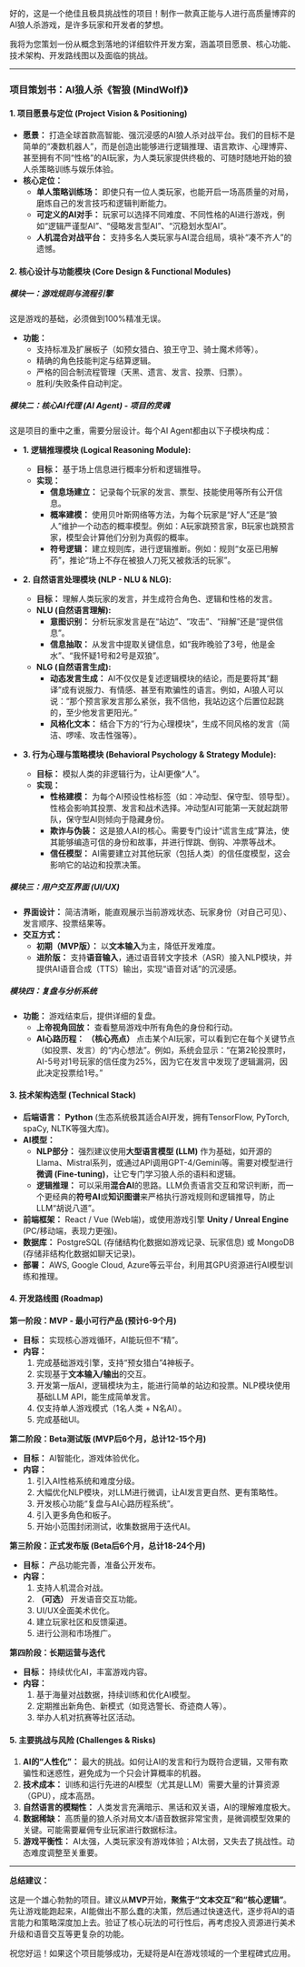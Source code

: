 好的，这是一个绝佳且极具挑战性的项目！制作一款真正能与人进行高质量博弈的AI狼人杀游戏，是许多玩家和开发者的梦想。

我将为您策划一份从概念到落地的详细软件开发方案，涵盖项目愿景、核心功能、技术架构、开发路线图以及面临的挑战。

---

### **项目策划书：AI狼人杀《智狼 (MindWolf)》**

#### 1. 项目愿景与定位 (Project Vision & Positioning)

* **愿景：** 打造全球首款高智能、强沉浸感的AI狼人杀对战平台。我们的目标不是简单的“凑数机器人”，而是创造出能够进行逻辑推理、语言欺诈、心理博弈、甚至拥有不同“性格”的AI玩家，为人类玩家提供终极的、可随时随地开始的狼人杀策略训练与娱乐体验。
* **核心定位：**
    * **单人策略训练场：** 即使只有一位人类玩家，也能开启一场高质量的对局，磨炼自己的发言技巧和逻辑判断能力。
    * **可定义的AI对手：** 玩家可以选择不同难度、不同性格的AI进行游戏，例如“逻辑严谨型AI”、“侵略发言型AI”、“沉稳划水型AI”。
    * **人机混合对战平台：** 支持多名人类玩家与AI混合组局，填补“凑不齐人”的遗憾。

#### 2. 核心设计与功能模块 (Core Design & Functional Modules)

##### **模块一：游戏规则与流程引擎**
这是游戏的基础，必须做到100%精准无误。
* **功能：**
    * 支持标准及扩展板子（如预女猎白、狼王守卫、骑士魔术师等）。
    * 精确的角色技能判定与结算逻辑。
    * 严格的回合制流程管理（天黑、遗言、发言、投票、归票）。
    * 胜利/失败条件自动判定。

##### **模块二：核心AI代理 (AI Agent) - 项目的灵魂**
这是项目的重中之重，需要分层设计。每个AI Agent都由以下子模块构成：

* **1. 逻辑推理模块 (Logical Reasoning Module):**
    * **目标：** 基于场上信息进行概率分析和逻辑推导。
    * **实现：**
        * **信息场建立：** 记录每个玩家的发言、票型、技能使用等所有公开信息。
        * **概率建模：** 使用贝叶斯网络等方法，为每个玩家是“好人”还是“狼人”维护一个动态的概率模型。例如：A玩家跳预言家，B玩家也跳预言家，模型会计算他们分别为真假的概率。
        * **符号逻辑：** 建立规则库，进行逻辑推断。例如：规则“女巫已用解药”，推论“场上不存在被狼人刀死又被救活的玩家”。

* **2. 自然语言处理模块 (NLP - NLU & NLG):**
    * **目标：** 理解人类玩家的发言，并生成符合角色、逻辑和性格的发言。
    * **NLU (自然语言理解):**
        * **意图识别：** 分析玩家发言是在“站边”、“攻击”、“辩解”还是“提供信息”。
        * **信息抽取：** 从发言中提取关键信息，如“我昨晚验了3号，他是金水”、“我怀疑1号和2号是双狼”。
    * **NLG (自然语言生成):**
        * **动态发言生成：** AI不仅仅是复述逻辑模块的结论，而是要将其“翻译”成有说服力、有情感、甚至有欺骗性的语言。例如，AI狼人可以说：“那个预言家发言那么紧张，我不信他，我站边这个后置位起跳的，至少他发言更阳光。”
        * **风格化文本：** 结合下方的“行为心理模块”，生成不同风格的发言（简洁、啰嗦、攻击性强等）。

* **3. 行为心理与策略模块 (Behavioral Psychology & Strategy Module):**
    * **目标：** 模拟人类的非逻辑行为，让AI更像“人”。
    * **实现：**
        * **性格建模：** 为每个AI预设性格标签（如：冲动型、保守型、领导型）。性格会影响其投票、发言和战术选择。冲动型AI可能第一天就起跳带队，保守型AI则倾向于隐藏身份。
        * **欺诈与伪装：** 这是狼人AI的核心。需要专门设计“谎言生成”算法，使其能够编造可信的身份和故事，并进行悍跳、倒钩、冲票等战术。
        * **信任模型：** AI需要建立对其他玩家（包括人类）的信任度模型，这会影响它的站边和投票决策。

##### **模块三：用户交互界面 (UI/UX)**
* **界面设计：** 简洁清晰，能直观展示当前游戏状态、玩家身份（对自己可见）、发言顺序、投票结果等。
* **交互方式：**
    * **初期（MVP版）：** 以**文本输入**为主，降低开发难度。
    * **进阶版：** 支持**语音输入**，通过语音转文字技术（ASR）接入NLP模块，并提供AI语音合成（TTS）输出，实现“语音对话”的沉浸感。

##### **模块四：复盘与分析系统**
* **功能：** 游戏结束后，提供详细的复盘。
    * **上帝视角回放：** 查看整局游戏中所有角色的身份和行动。
    * **AI心路历程：** **（核心亮点）** 点击某个AI玩家，可以看到它在每个关键节点（如投票、发言）的“内心想法”。例如，系统会显示：“在第2轮投票时，AI-5号对1号玩家的信任度为25%，因为它在发言中发现了逻辑漏洞，因此决定投票给1号。”

#### 3. 技术架构选型 (Technical Stack)

* **后端语言：** **Python** (生态系统极其适合AI开发，拥有TensorFlow, PyTorch, spaCy, NLTK等强大库)。
* **AI模型：**
    * **NLP部分：** 强烈建议使用**大型语言模型 (LLM)** 作为基础，如开源的Llama、Mistral系列，或通过API调用GPT-4/Gemini等。需要对模型进行**微调 (Fine-tuning)**，让它专门学习狼人杀的语料和逻辑。
    * **逻辑推理：** 可以采用**混合AI**的思路。LLM负责语言交互和常识判断，而一个更经典的**符号AI**或**知识图谱**来严格执行游戏规则和逻辑推导，防止LLM“胡说八道”。
* **前端框架：** React / Vue (Web端)，或使用游戏引擎 **Unity / Unreal Engine** (PC/移动端，表现力更强)。
* **数据库：** PostgreSQL (存储结构化数据如游戏记录、玩家信息) 或 MongoDB (存储非结构化数据如聊天记录)。
* **部署：** AWS, Google Cloud, Azure等云平台，利用其GPU资源进行AI模型训练和推理。

#### 4. 开发路线图 (Roadmap)

**第一阶段：MVP - 最小可行产品 (预计6-9个月)**
* **目标：** 实现核心游戏循环，AI能玩但不“精”。
* **内容：**
    1.  完成基础游戏引擎，支持“预女猎白”4神板子。
    2.  实现基于**文本输入/输出**的交互。
    3.  开发第一版AI，逻辑模块为主，能进行简单的站边和投票。NLP模块使用基础LLM API，能生成简单发言。
    4.  仅支持单人游戏模式（1名人类 + N名AI）。
    5.  完成基础UI。

**第二阶段：Beta测试版 (MVP后6个月，总计12-15个月)**
* **目标：** AI智能化，游戏体验优化。
* **内容：**
    1.  引入AI性格系统和难度分级。
    2.  大幅优化NLP模块，对LLM进行微调，让AI发言更自然、更有策略性。
    3.  开发核心功能“复盘与AI心路历程系统”。
    4.  引入更多角色和板子。
    5.  开始小范围封闭测试，收集数据用于迭代AI。

**第三阶段：正式发布版 (Beta后6个月，总计18-24个月)**
* **目标：** 产品功能完善，准备公开发布。
* **内容：**
    1.  支持人机混合对战。
    2.  **（可选）** 开发语音交互功能。
    3.  UI/UX全面美术优化。
    4.  建立玩家社区和反馈渠道。
    5.  进行公测和市场推广。

**第四阶段：长期运营与迭代**
* **目标：** 持续优化AI，丰富游戏内容。
* **内容：**
    1.  基于海量对战数据，持续训练和优化AI模型。
    2.  定期推出新角色、新模式（如竞选警长、奇迹商人等）。
    3.  举办人机对抗赛等社区活动。

#### 5. 主要挑战与风险 (Challenges & Risks)

1.  **AI的“人性化”：** 最大的挑战。如何让AI的发言和行为既符合逻辑，又带有欺骗性和迷惑性，避免成为一个只会计算概率的机器。
2.  **技术成本：** 训练和运行先进的AI模型（尤其是LLM）需要大量的计算资源（GPU），成本高昂。
3.  **自然语言的模糊性：** 人类发言充满暗示、黑话和双关语，AI的理解难度极大。
4.  **数据稀缺：** 高质量的狼人杀对局文本/语音数据非常宝贵，是微调模型效果的关键。可能需要雇佣专业玩家进行数据标注。
5.  **游戏平衡性：** AI太强，人类玩家没有游戏体验；AI太弱，又失去了挑战性。动态难度调整至关重要。

---

**总结建议：**

这是一个雄心勃勃的项目。建议从**MVP**开始，**聚焦于“文本交互”和“核心逻辑”**。先让游戏能跑起来，AI能做出不那么蠢的决策，然后通过快速迭代，逐步将AI的语言能力和策略深度加上去。验证了核心玩法的可行性后，再考虑投入资源进行美术升级和语音交互等更复杂的功能。

祝您好运！如果这个项目能够成功，无疑将是AI在游戏领域的一个里程碑式应用。